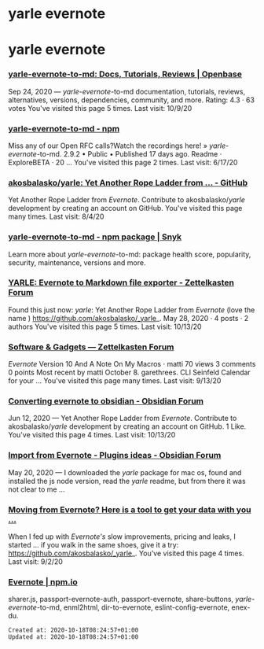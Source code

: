 # yarle evernote
yarle evernote
==============

### [yarle-evernote-to-md: Docs, Tutorials, Reviews | Openbase](https://openbase.io/js/yarle-evernote-to-md)

Sep 24, 2020 — _yarle_\-_evernote_\-to-md documentation, tutorials, reviews, alternatives, versions, dependencies, community, and more.
Rating: 4.3 · ‎63 votes
You've visited this page 5 times. Last visit: 10/9/20

### [yarle-evernote-to-md - npm](https://www.npmjs.com/package/yarle-evernote-to-md)

Miss any of our Open RFC calls?Watch the recordings here! » _yarle_\-_evernote_\-to-md. 2.9.2 • Public • Published 17 days ago. Readme · ExploreBETA · 20 ...
You've visited this page 2 times. Last visit: 6/17/20

### [akosbalasko/yarle: Yet Another Rope Ladder from ... - GitHub](https://github.com/akosbalasko/yarle)

Yet Another Rope Ladder from _Evernote_. Contribute to akosbalasko/_yarle_ development by creating an account on GitHub.
You've visited this page many times. Last visit: 8/4/20

### [yarle-evernote-to-md - npm package | Snyk](https://snyk.io/advisor/npm-package/yarle-evernote-to-md)

Learn more about _yarle_\-_evernote_\-to-md: package health score, popularity, security, maintenance, versions and more.

### [YARLE: Evernote to Markdown file exporter - Zettelkasten Forum](https://forum.zettelkasten.de/discussion/1155/yarle-evernote-to-markdown-file-exporter)

Found this just now: _yarle_: Yet Another Rope Ladder from _Evernote_ (love the name ) https://github.com/akosbalasko/_yarle_.
May 28, 2020 · 4 posts · ‎2 authors
You've visited this page 5 times. Last visit: 10/13/20

### [Software & Gadgets — Zettelkasten Forum](https://forum.zettelkasten.de/categories/tools)

_Evernote_ Version 10 And A Note On My Macros · matti 70 views 3 comments 0 points Most recent by matti October 8. garethrees. CLI Seinfeld Calendar for your ...
You've visited this page many times. Last visit: 9/13/20

### [Converting evernote to obsidian - Obsidian Forum](https://forum.obsidian.md/t/converting-evernote-to-obsidian/1715)

Jun 12, 2020 — Yet Another Rope Ladder from _Evernote_. Contribute to akosbalasko/_yarle_ development by creating an account on GitHub. 1 Like.
You've visited this page 4 times. Last visit: 10/13/20

### [Import from Evernote - Plugins ideas - Obsidian Forum](https://forum.obsidian.md/t/import-from-evernote/108)

May 20, 2020 — I downloaded the _yarle_ package for mac os, found and installed the js node version, read the _yarle_ readme, but from there it was not clear to me ...

### [Moving from Evernote? Here is a tool to get your data with you ...](https://www.reddit.com/r/Evernote/comments/gnako5/moving_from_evernote_here_is_a_tool_to_get_your/)

When I fed up with _Evernote's_ slow improvements, pricing and leaks, I started ... if you walk in the same shoes, give it a try: https://github.com/akosbalasko/_yarle_.
You've visited this page 4 times. Last visit: 9/2/20

### [Evernote | npm.io](https://npm.io/search/keyword:evernote)

sharer.js, passport-evernote-auth, passport-evernote, share-buttons, _yarle_\-_evernote_\-to-md, enml2html, dir-to-evernote, eslint-config-evernote, enex-du.

    Created at: 2020-10-18T08:24:57+01:00
    Updated at: 2020-10-18T08:24:57+01:00


